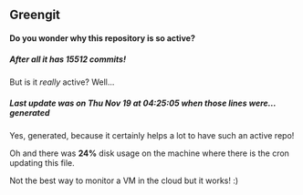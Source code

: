 ## Greengit

#### Do you wonder why this repository is so active?

##### After all it has 15512 commits!

But is it *really* active? Well...

##### Last update was on Thu Nov 19 at 04:25:05 when those lines were... generated

Yes, generated, because it certainly helps a lot to have such an active repo!

Oh and there was **24%** disk usage on the machine
where there is the cron updating this file.

Not the best way to monitor a VM in the cloud but it works! :)
